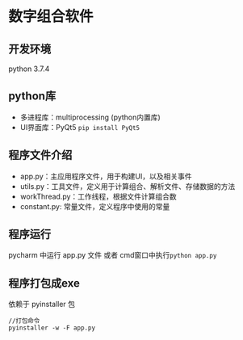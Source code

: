 # 数字组合软件

## 开发环境
python 3.7.4

## python库

- 多进程库：multiprocessing (python内置库)
- UI界面库：PyQt5    `pip install PyQt5`

## 程序文件介绍
- app.py：主应用程序文件，用于构建UI，以及相关事件
- utils.py：工具文件，定义用于计算组合、解析文件、存储数据的方法
- workThread.py：工作线程，根据文件计算组合数
- constant.py: 常量文件，定义程序中使用的常量

## 程序运行
pycharm 中运行 app.py 文件 或者 cmd窗口中执行`python app.py`

## 程序打包成exe
依赖于 pyinstaller 包
```
//打包命令
pyinstaller -w -F app.py
```
